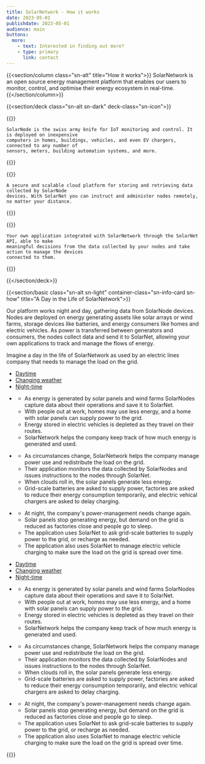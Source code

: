 ```yaml
---
title: SolarNetwork - How it works
date: 2023-05-01
publishdate: 2023-05-01
audience: main
buttons:
  more:
    - text: Interested in finding out more?
    - type: primary
      link: contact
---
```

{{<section/column class="sn-alt" title="How it works">}}
SolarNetwork is an open source energy management platform that enables our users to monitor,
control, and optimise their energy ecosystem in real-time.
{{</section/column>}}

{{<section/deck class="sn-alt sn-dark" deck-class="sn-icon">}}

  {{<deck-card title="SolarNode"
    img="/img/how-it-works/solarnode-icon.svg"
    alt="Icon for a SolarNode computer device." >}}

    SolarNode is the swiss army knife for IoT monitoring and control. It is deployed on inexpensive
    computers in homes, buildings, vehicles, and even EV chargers, connected to any number of
    sensors, meters, building automation systems, and more.
  {{</deck-card>}}

  {{<deck-card title="SolarNet"
    img="/img/how-it-works/solarnet-icon.svg"
    alt="Icon for SolarNet cloud service." >}}

    A secure and scalable cloud platform for storing and retrieving data collected by SolarNode
    devices. With SolarNet you can instruct and administer nodes remotely, no matter your distance.
  {{</deck-card>}}

  {{<deck-card title="SolarApp"
    img="/img/how-it-works/cloud-app.svg"
    alt="Icon for a SolarApp application." >}}

    Your own application integrated with SolarNetwork through the SolarNet API, able to make
    meaningful decisions from the data collected by your nodes and take action to manage the devices
    connected to them.
  {{</deck-card>}}

{{</section/deck>}}

{{<section/basic class="sn-alt sn-light" container-class="sn-info-card sn-how" title="A Day in the Life of SolarNetwork">}}
<p>
  Our platform works night and day, gathering data from SolarNode devices. Nodes are deployed on
  energy generating assets like solar arrays or wind farms, storage devices like batteries, and
  energy consumers like homes and electric vehicles. As power is transferred between generators and
  consumers, the nodes collect data and send it to SolarNet, allowing your own applications to track
  and manage the flows of energy.
</p>
<p>
Imagine a day in the life of SolarNetwork as used by an electric lines company that needs to manage
the load on the grid.
</p>

<div class="uk-visible@l">
  <ul class="uk-subnav uk-subnav-pill uk-flex uk-flex-center" uk-switcher>
    <li><a href="#">Daytime</a></li>
    <li><a href="#">Changing weather</a></li>
    <li><a href="#">Night-time</a></li>
  </ul>

  <ul class="uk-switcher">
    <li class="sn-row">
      <div class="sn-notes">
        <ul class="uk-list">
          <li>As energy is generated by solar panels and wind farms SolarNodes capture data about their operations and save it to SolarNet.
          <li>With people out at work, homes may use less energy, and a home with solar panels can supply power to the grid. </li>
          <li>Energy stored in electric vehicles is depleted as they travel on their routes.</li>
          <li>SolarNetwork helps the company keep track of how much energy is generated and used.</li>
        </ul>
      </div>
      <lottie-player
        src="/img/lotties/Desktop_FullSun_1440x1148.json"
        background="transparent"
        speed="1"
        loop
        autoplay
      ></lottie-player>
    </li>
    <li class="sn-row">
      <div class="sn-notes">
        <ul class="uk-list">
          <li>As circumstances change, SolarNetwork helps the company manage power use and redistribute the load on the grid.</li>
          <li>Their application monitors the data collected by SolarNodes and issues instructions to the nodes through SolarNet.</li>
          <li>When clouds roll in, the solar panels generate less energy.</li>
          <li>Grid-scale batteries are asked to supply power, factories are asked to reduce their energy consumption temporarily, and electric vehical chargers are asked to delay charging.</li>
        </ul>
      </div>
      <lottie-player
        src="/img/lotties/Desktop_PartialSun_1440x1148.json"
        background="transparent"
        speed="1"
        loop
        autoplay
      ></lottie-player>
    </li>
    <li class="sn-row">
      <div class="sn-notes">
        <ul class="uk-list">
          <li>At night, the company's power-management needs change again.</li>
          <li>Solar panels stop generating energy, but demand on the grid is reduced as factories close and people go to sleep.</li>
          <li>The application uses SolarNet to ask grid-scale batteries to supply power to the grid, or recharge as needed.</li>
          <li>The application also uses SolarNet to manage electric vehicle charging to make sure the load on the grid is spread over time. </li>
        </ul>
      </div>
      <lottie-player
        src="/img/lotties/Desktop_Night_1440x1148.json"
        background="transparent"
        speed="1"
        loop
        autoplay
      ></lottie-player>
    </li>
  </ul>
</div>

<div class="uk-hidden@l">
  <ul class="uk-subnav uk-subnav-pill" uk-switcher>
    <li><a href="#">Daytime</a></li>
    <li><a href="#">Changing weather</a></li>
    <li><a href="#">Night-time</a></li>
  </ul>

  <ul class="uk-switcher">
    <li class="sn-row">
      <div class="sn-notes">
        <ul class="uk-list">
          <li>As energy is generated by solar panels and wind farms SolarNodes capture data about their operations and save it to SolarNet.
          <li>With people out at work, homes may use less energy, and a home with solar panels can supply power to the grid. </li>
          <li>Energy stored in electric vehicles is depleted as they travel on their routes.</li>
          <li>SolarNetwork helps the company keep track of how much energy is generated and used.</li>
        </ul>
      </div>
      <lottie-player
        src="/img/lotties/Mobile_FullSun_320x684.json"
        background="transparent"
        speed="1"
        loop
        autoplay
      ></lottie-player>
    </li>
    <li class="sn-row">
      <div class="sn-notes">
        <ul class="uk-list">
          <li>As circumstances change, SolarNetwork helps the company manage power use and redistribute the load on the grid.</li>
          <li>Their application monitors the data collected by SolarNodes and issues instructions to the nodes through SolarNet.</li>
          <li>When clouds roll in, the solar panels generate less energy.</li>
          <li>Grid-scale batteries are asked to supply power, factories are asked to reduce their energy consumption temporarily, and electric vehical chargers are asked to delay charging.</li>
        </ul>
      </div>
      <lottie-player
        src="/img/lotties/Mobile_PartialSun_320x684.json"
        background="transparent"
        speed="1"
        loop
        autoplay
      ></lottie-player>
    </li>
    <li class="sn-row">
      <div class="sn-notes">
        <ul class="uk-list">
          <li>At night, the company's power-management needs change again.</li>
          <li>Solar panels stop generating energy, but demand on the grid is reduced as factories close and people go to sleep.</li>
          <li>The application uses SolarNet to ask grid-scale batteries to supply power to the grid, or recharge as needed.</li>
          <li>The application also uses SolarNet to manage electric vehicle charging to make sure the load on the grid is spread over time. </li>
        </ul>
      </div>
      <lottie-player
        src="/img/lotties/Mobile_Night_320x684.json"
        background="transparent"
        speed="1"
        loop
        autoplay
      ></lottie-player>
    </li>
  </ul>
</div>
{{</section/basic>}}
